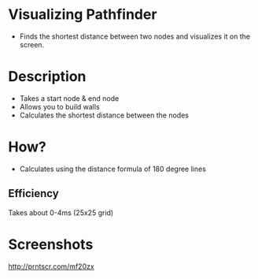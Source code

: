 # Visualizing Pathfinder
- Finds the shortest distance between two nodes and visualizes it on the screen.

# Description
- Takes a start node & end node
- Allows you to build walls 
- Calculates the shortest distance between the nodes

# How?
- Calculates using the distance formula of 180 degree lines

## Efficiency
Takes about 0-4ms (25x25 grid)

# Screenshots
http://prntscr.com/mf20zx
